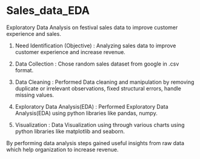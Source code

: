 # Sales_data_EDA
Exploratory Data Analysis on festival sales data to improve customer experience and sales.

1. Need Identification (Objective) : 
Analyzing sales data to improve customer experience and increase revenue.

2. Data Collection : 
Chose random sales dataset from google in .csv format.

3. Data Cleaning : 
Performed Data cleaning and manipulation by removing duplicate or irrelevant observations, fixed structural errors, handle missing values.

4. Exploratory Data Analysis(EDA) : 
Performed Exploratory Data Analysis(EDA) using python libraries like pandas, numpy.

5. Visualization : 
Data Visualization using through various charts using python libraries like matplotlib and seaborn.

By performing data analysis steps gained useful insights from raw data which help organization to increase revenue.
